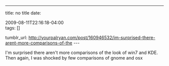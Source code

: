 ---
title: no title
date:

 2009-08-11T22:16:18-04:00  
tags:  []

tumblr_url:
http://yourpalryan.com/post/160946532/im-surprised-there-arent-more-comparisons-of-the
\-\--

I'm surprised there aren't more comparisons of the look of win7 and KDE.
Then again, I was shocked by few comparisons of gnome and osx
